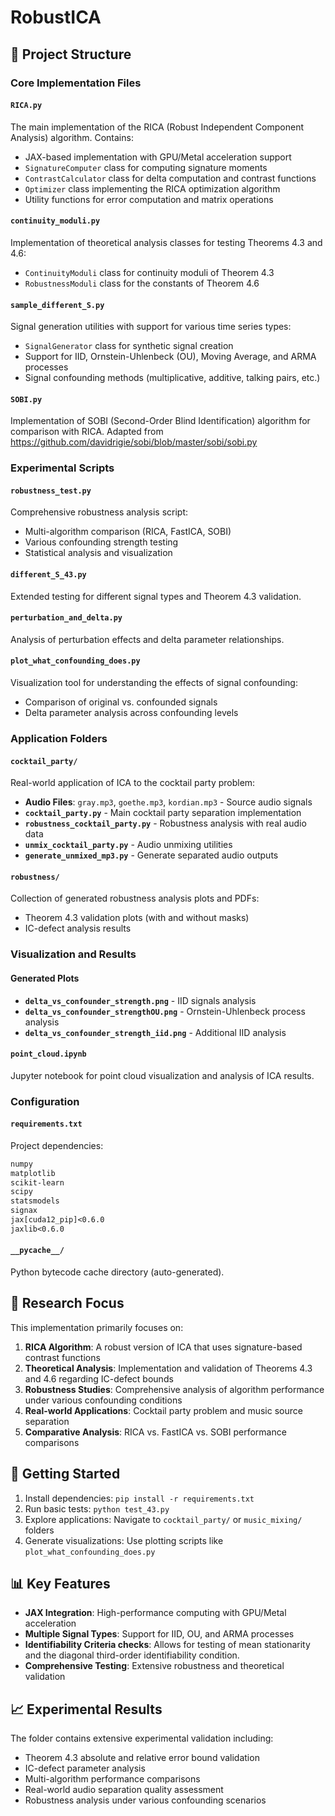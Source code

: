 # RobustICA


## 📁 Project Structure

### Core Implementation Files

#### `RICA.py`

The main implementation of the RICA (Robust Independent Component Analysis) algorithm. Contains:

- JAX-based implementation with GPU/Metal acceleration support
- `SignatureComputer` class for computing signature moments
- `ContrastCalculator` class for delta computation and contrast functions  
- `Optimizer` class implementing the RICA optimization algorithm
- Utility functions for error computation and matrix operations

#### `continuity_moduli.py`

Implementation of theoretical analysis classes for testing Theorems 4.3 and 4.6:

- `ContinuityModuli` class for continuity moduli of Theorem 4.3
- `RobustnessModuli` class for the constants of Theorem 4.6

#### `sample_different_S.py`

Signal generation utilities with support for various time series types:

- `SignalGenerator` class for synthetic signal creation
- Support for IID, Ornstein-Uhlenbeck (OU), Moving Average, and ARMA processes
- Signal confounding methods (multiplicative, additive, talking pairs, etc.)

#### `SOBI.py`

Implementation of SOBI (Second-Order Blind Identification) algorithm for comparison with RICA. Adapted from https://github.com/davidrigie/sobi/blob/master/sobi/sobi.py 

### Experimental Scripts

#### `robustness_test.py`

Comprehensive robustness analysis script:

- Multi-algorithm comparison (RICA, FastICA, SOBI)
- Various confounding strength testing
- Statistical analysis and visualization

#### `different_S_43.py`

Extended testing for different signal types and Theorem 4.3 validation.

#### `perturbation_and_delta.py`

Analysis of perturbation effects and delta parameter relationships.

#### `plot_what_confounding_does.py`

Visualization tool for understanding the effects of signal confounding:

- Comparison of original vs. confounded signals
- Delta parameter analysis across confounding levels


### Application Folders

#### `cocktail_party/`

Real-world application of ICA to the cocktail party problem:

- **Audio Files**: `gray.mp3`, `goethe.mp3`, `kordian.mp3` - Source audio signals
- **`cocktail_party.py`** - Main cocktail party separation implementation
- **`robustness_cocktail_party.py`** - Robustness analysis with real audio data
- **`unmix_cocktail_party.py`** - Audio unmixing utilities
- **`generate_unmixed_mp3.py`** - Generate separated audio outputs



#### `robustness/`

Collection of generated robustness analysis plots and PDFs:

- Theorem 4.3 validation plots (with and without masks)
- IC-defect analysis results


### Visualization and Results

#### Generated Plots

- **`delta_vs_confounder_strength.png`** - IID signals analysis
- **`delta_vs_confounder_strengthOU.png`** - Ornstein-Uhlenbeck process analysis  
- **`delta_vs_confounder_strength_iid.png`** - Additional IID analysis

#### `point_cloud.ipynb`

Jupyter notebook for point cloud visualization and analysis of ICA results.

### Configuration

#### `requirements.txt`

Project dependencies:

```txt
numpy
matplotlib
scikit-learn
scipy
statsmodels
signax
jax[cuda12_pip]<0.6.0
jaxlib<0.6.0
```

#### `__pycache__/`

Python bytecode cache directory (auto-generated).

## 🔬 Research Focus

This implementation primarily focuses on:

1. **RICA Algorithm**: A robust version of ICA that uses signature-based contrast functions
2. **Theoretical Analysis**: Implementation and validation of Theorems 4.3 and 4.6 regarding IC-defect bounds
3. **Robustness Studies**: Comprehensive analysis of algorithm performance under various confounding conditions
4. **Real-world Applications**: Cocktail party problem and music source separation
5. **Comparative Analysis**: RICA vs. FastICA vs. SOBI performance comparisons

## 🚀 Getting Started

1. Install dependencies: `pip install -r requirements.txt`
2. Run basic tests: `python test_43.py`
3. Explore applications: Navigate to `cocktail_party/` or `music_mixing/` folders
4. Generate visualizations: Use plotting scripts like `plot_what_confounding_does.py`

## 📊 Key Features

- **JAX Integration**: High-performance computing with GPU/Metal acceleration
- **Multiple Signal Types**: Support for IID, OU, and ARMA processes
- **Identifiability Criteria checks**: Allows for testing of mean stationarity and the diagonal third-order identifiability condition.
- **Comprehensive Testing**: Extensive robustness and theoretical validation

## 📈 Experimental Results

The folder contains extensive experimental validation including:

- Theorem 4.3 absolute and relative error bound validation
- IC-defect parameter analysis
- Multi-algorithm performance comparisons
- Real-world audio separation quality assessment
- Robustness analysis under various confounding scenarios